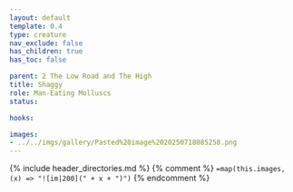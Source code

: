 ```yaml
---
layout: default
template: 0.4
type: creature
nav_exclude: false
has_children: true
has_toc: false

parent: 2 The Low Road and The High
title: Shaggy
role: Man-Eating Molluscs
status: 

hooks: 

images: 
- ../../imgs/gallery/Pasted%20image%2020250718085258.png
---
```


{% include header_directories.md %}
{% comment %}
`=map(this.images, (x) => "![im|200](" + x + ")")`
{% endcomment %}
